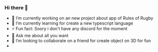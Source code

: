 ### Hi there 👋

- 🔭 I’m currently working on an new project about app of Rules of Rugby
- 🌱 I’m currently learning for create a new typescript language
- ⚡ Fun fact: Soory i don't have any discord for the moment
- 💬 Ask me about all you want
- 👯 I’m looking to collaborate on a friend for create object on 3D for fun 
- 

<!--
**Lounge-Lizard-dev/Lounge-Lizard-dev** is a ✨ _special_ ✨ repository because its `README.md` (this file) appears on your GitHub profile.

Here are some ideas to get you started:

- 🔭 I’m currently working on an new project about app of Rules of Rugby
- 🌱 I’m currently learning for create a new typescript language
- 👯 I’m looking to collaborate on ...
- 🤔 I’m looking for help with ...
- 💬 Ask me about all you want
- 📫 How to reach me: ...
- 😄 Pronouns: ...
- ⚡ Fun fact: ...

-->
